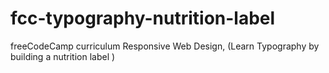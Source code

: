 # fcc-typography-nutrition-label
freeCodeCamp curriculum Responsive Web Design, (Learn Typography  by building a nutrition label )
